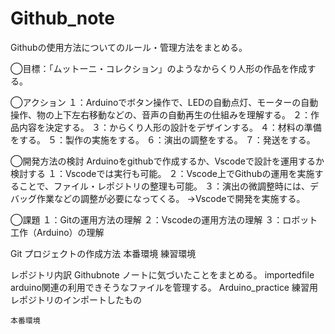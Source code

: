 
# Github_note

Githubの使用方法についてのルール・管理方法をまとめる。

◯目標：「ムットーニ・コレクション」のようなからくり人形の作品を作成する。

◯アクション
１：Arduinoでボタン操作で、LEDの自動点灯、モーターの自動操作、物の上下左右移動などの、音声の自動再生の仕組みを理解する。
２：作品内容を決定する。
３：からくり人形の設計をデザインする。
４：材料の準備をする。
５：製作の実施をする。
６：演出の調整をする。
７：発送をする。

◯開発方法の検討
Arduinoをgithubで作成するか、Vscodeで設計を運用するか検討する
１：Vscodeでは実行も可能。
２：Vscode上でGithubの運用を実施することで、ファイル・レポジトリの整理も可能。
３：演出の微調整時には、デバッグ作業などの調整が必要になってくる。
  →Vscodeで開発を実施する。

◯課題
１：Gitの運用方法の理解
２：Vscodeの運用方法の理解
３：ロボット工作（Arduino）の理解

Git
プロジェクトの作成方法
  本番環境
  練習環境
  


レポジトリ内訳
   Githubnote
     ノートに気づいたことをまとめる。
   importedfile
     arduino関連の利用できそうなファイルを管理する。
   Arduino_practice
    練習用レポジトリのインポートしたもの

    本番環境
